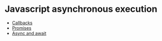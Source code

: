 # Javascript asynchronous execution

- [Callbacks](js_callbacks.md)
- [Promises](js_promises.md)
- [Async and await](js_async_await.md)
